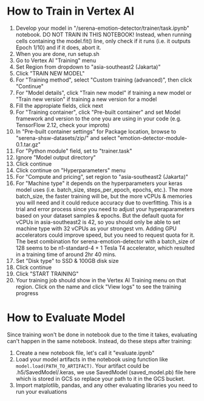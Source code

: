 # How to Train in Vertex AI
1. Develop your model in "/serena-emotion-detector/trainer/task.ipynb" notebook. DO NOT TRAIN IN THIS NOTEBOOK! Instead, when running cells containing the model.fit() line, only check if it runs (i.e. it outputs Epoch 1/10) and if it does, abort it.
2. When you are done, run setup.sh
3. Go to Vertex AI "Training" menu
4. Set Region from dropdown to "asia-southeast2 (Jakarta)"
5. Click "TRAIN NEW MODEL"
6. For "Training method", select "Custom training (advanced)", then click "Continue"
7. For "Model details", click "Train new model" if training a new model or "Train new version" if training a new version for a model
8. Fill the appropiate fields, click next
9. For "Training container", click "Pre-built container" and set Model framework and version to the one you are using in your code (e.g. TensorFlow 2.12, check your improts)
10. In "Pre-built container settings" for Package location, browse to "serena-shsw-datasets/zip/" and select "emotion-detector-module-0.1.tar.gz"
11. For "Python module" field, set to "trainer.task"
12. Ignore "Model output directory"
13. Click continue
14. Click continue on "Hyperparameters" menu
15. For "Compute and pricing", set region to "asia-southeast2 (Jakarta)"
16. For "Machine type" it depends on the hyperparameters your keras model uses (i.e. batch_size, steps_per_epoch, epochs, etc.). The more batch_size, the faster training will be, but the more vCPUs & memories you will need and it could reduce accuracy due to overfitting. This is a trial and error process since you need to adjust your hyperaparameters based on your dataset samples & epochs. But the default quota for vCPUs in asia-southeast2 is 42, so you should only be able to set machine type with 32 vCPUs as your strongest vm. Adding GPU accelerators could improve speed, but you need to request quota for it. The best combination for serena-emotion-detector with a batch_size of 128 seems to be n1-standard-4 + 1 Tesla T4 accelerator, which resulted in a training time of around 2hr 40 mins.
17. Set "Disk type" to SSD & 100GB disk size
18. Click continue
19. Click "START TRAINING"
20. Your training job should show in the Vertex AI Training menu on that region. Click on the name and click "View logs" to see the training progress

# How to Evaluate Model
Since training won't be done in notebook due to the time it takes, evaluating can't happen in the same notebook. Instead, do these steps after training:
1. Create a new notebook file, let's call it "evaluate.ipynb"
2. Load your model artifacts in the notebook using function like `model.load(PATH_TO_ARTIFACT)`. Your artifact could be .h5/SavedModel/.keras, we use SavedModel (saved_model.pb) file here which is stored in GCS so replace your path to it in the GCS bucket.
3. Import matplotlib, pandas, and any other evaluating libraries you need to run your evaluations